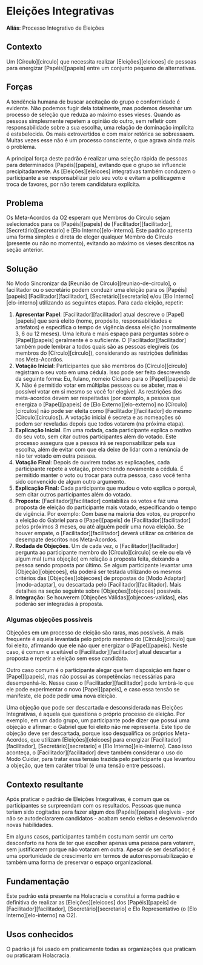 # Eleições Integrativas

**Aliás**: Processo Integrativo de Eleições

## Contexto

Um [Círculo][circulo] que necessita realizar [Eleições][eleicoes] de pessoas para energizar [Papéis][papeis] entre um conjunto pequeno de alternativas.

## Forças

A tendência humana de buscar aceitação do grupo e conformidade é evidente. Não podemos fugir dela totalmente, mas podemos desenhar um processo de seleção que reduza ao máximo esses vieses. Quando as pessoas simplesmente repetem a opinião do outro, sem refletir com responsabilidade sobre a sua escolha, uma relação de dominação implícita é estabelecida. Os mais extrovertidos e com maior retórica se sobressaem. Muitas vezes esse não é um processo consciente, o que agrava ainda mais o problema.

A principal força deste padrão é realizar uma seleção rápida de pessoas para determinados [Papéis][papeis], evitando que o grupo se influencie precipitadamente. As [Eleições][eleicoes] integrativas também conduzem o participante a se responsabilizar pelo seu voto e evitam a politicagem e troca de favores, por não terem candidatura explícita.

## Problema

Os Meta-Acordos da O2 esperam que Membros do Círculo sejam selecionados para os [Papéis][papeis] de [Facilitador][facilitador], [Secretário][secretario] e [Elo Interno][elo-interno]. Este padrão apresenta uma forma simples e direta de eleger qualquer Membro do Círculo \(presente ou não no momento\), evitando ao máximo os vieses descritos na seção anterior.

## Solução

No Modo Sincronizar da [Reunião de Círculo][reuniao-de-circulo], o facilitador ou o secretário podem conduzir uma eleição para os [Papéis][papeis] [Facilitador][facilitador], [Secretário][secretario] e/ou [Elo Interno][elo-interno] utilizando as seguintes etapas. Para cada eleição, repetir:

1. **Apresentar Papel**: [Facilitador][facilitador] atual descreve o [Papel][papeis] que será eleito \(nome, propósito, responsabilidades e artefatos\) e especifica o tempo de vigência dessa eleição \(normalmente 3, 6 ou 12 meses\). Uma leitura e mais espaço para perguntas sobre o [Papel][papeis] geralmente é o suficiente. O [Facilitador][facilitador] também pode lembrar a todos quais são as pessoas elegíveis \(os membros do [Círculo][circulo]\), considerando as restrições definidas nos Meta-Acordos.
2. **Votação Inicial**: Participantes que são membros do [Círculo][circulo] registram o seu voto em uma cédula. Isso pode ser feito descrevendo da seguinte forma: Eu, fulano, nomeio Ciclano para o [Papel][papeis] de X. Não é permitido votar em múltiplas pessoas ou se abster, mas é possível votar em si mesmo se você for elegível. As restrições dos meta-acordos devem ser respeitadas \(por exemplo, a pessoa que energiza o [Papel][papeis] de [Elo Externo][elo-externo] no [Círculo][circulos] não pode ser eleita como [Facilitador][facilitador] do mesmo [Círculo][circulos]\). A votação inicial é secreta e as nomeações só podem ser reveladas depois que todos votarem \(na próxima etapa\).
3. **Explicação Inicial**. Em uma rodada, cada participante explica o motivo do seu voto, sem citar outros participantes além do votado. Este processo assegura que a pessoa irá se responsabilizar pela sua escolha, além de evitar com que ela deixe de lidar com a renúncia de não ter votado em outra pessoa.
4. **Votação Final**: Depois de ouvirem todas as explicações, cada participante repete a votação, preenchendo novamente a cédula. É permitido manter o voto ou trocar para outra pessoa, caso você tenha sido convencido de algum outro argumento.
5. **Explicação Final:** Cada participante que mudou o voto explica o porquê, sem citar outros participantes além do votado.
6. **Proposta:** [Facilitador][facilitador] contabiliza os votos e faz uma proposta de eleição do participante mais votado, especificando o tempo de vigência. Por exemplo: Com base na maioria dos votos, eu proponho a eleição do Gabriel para o [Papel][papeis] de [Facilitador][facilitador] pelos próximos 3 meses, ou até alguém pedir uma nova eleição. Se houver empate, o [Facilitador][facilitador] deverá utilizar os critérios de desempate descritos nos Meta-Acordos.
7. **Rodada de Objeções**. Um de cada vez, o [Facilitador][facilitador] pergunta ao participante membro do [Círculo][circulo] se ele ou ela vê algum mal \(uma objeção\) em relação a proposta feita, deixando a pessoa sendo proposta por último. Se algum participante levantar uma [Objeção][objecoes], ela poderá ser testada utilizando os mesmos critérios das [Objeções][objecoes] de propostas do [Modo Adaptar][modo-adaptar], ou descartada pelo [Facilitador][facilitador]. Mais detalhes na seção seguinte sobre [Objeções][objecoes] possíveis.
7. **Integração:** Se houverem [Objeções Válidas][objecoes-validas], elas poderão ser integradas à proposta.

### Algumas objeções possíveis

Objeções em um processo de eleição são raras, mas possíveis. A mais frequente é aquela levantada pelo próprio membro do [Círculo][circulo] que foi eleito, afirmando que ele não quer energizar o [Papel][papeis]. Neste caso, é comum e aceitável o [Facilitador][facilitador] atual descartar a proposta e repetir a eleição sem esse candidato.

Outro caso comum é o participante alegar que tem disposição em fazer o [Papel][papeis], mas não possui as competências necessárias para desempenhá-lo. Nesse caso o [Facilitador][facilitador] pode lembrá-lo que ele pode experimentar o novo [Papel][papeis], e caso essa tensão se manifeste, ele pode pedir uma nova eleição.

Uma objeção que pode ser descartada e desconsiderada nas Eleições Integrativas, é aquela que questiona o próprio processo de eleição. Por exemplo, em um dado grupo, um participante pode dizer que possui uma objeção e afirmar: o Gabriel que foi eleito não me representa. Este tipo de objeção deve ser descartada, porque isso desqualifica os próprios Meta-Acordos, que utilizam [Eleições][eleicoes] para energizar [Facilitador][facilitador], [Secretário][secretario] e [Elo Interno][elo-interno]. Caso isso aconteça, o [Facilitador][facilitador] deve também considerar o uso do Modo Cuidar, para tratar essa tensão trazida pelo participante que levantou a objeção, que tem caráter tribal \(é uma tensão entre pessoas\).

## Contexto resultante

Após praticar o padrão de Eleições Integrativas, é comum que os participantes se surpreendam com os resultados. Pessoas que nunca teriam sido cogitadas para fazer algum dos [Papéis][papeis] elegíveis - por não se autodeclararem candidatos - acabam sendo eleitas e desenvolvendo novas habilidades.

Em alguns casos, participantes também costumam sentir um certo desconforto na hora de ter que escolher apenas uma pessoa para votarem, sem justificarem porque não votaram em outra. Apesar de ser desafiador, é uma oportunidade de crescimento em termos de autorresponsabilização e também uma forma de preservar o espaço organizacional.

## Fundamentação

Este padrão está presente na Holacracia e constitui a forma padrão e definitiva de realizar as [Eleições][eleicoes] dos [Papéis][papeis] de [Facilitador][facilitador], [Secretário][secretario] e Elo Representativo (o [Elo Interno][elo-interno] na O2).

## Usos conhecidos

O padrão já foi usado em praticamente todas as organizações que praticam ou praticaram Holacracia.

